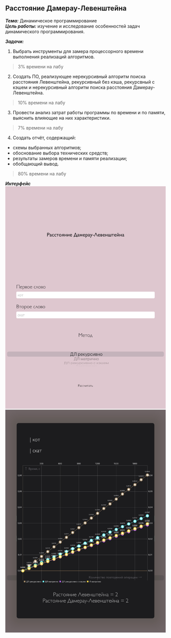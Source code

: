## Расстояние Дамерау-Левенштейна

***Тема:*** Динамическое программирование  
***Цель работы:*** изучение и исследование особенностей задач динамического программирования.

***Задачи:***
1. Выбрать инструменты для замера процессорного времени выполнения реализаций алгоритмов.
> 3% времени на лабу  
2. Создать ПО, реализующее нерекурсивный алгоритм поиска расстояния Левенштейна, рекурсивный без кэша, рекурсвный с кэшем и нерекурсивный алгоритм поиска расстояния Дамерау-Левенштейна.
> 10% времени на лабу
3. Провести анализ затрат работы программы по времени и по памяти, выяснить влияющие на них характеристики.
> 7% времени на лабу  
4. Создать отчёт, содержащий:
- схемы выбранных алгоритмов;
- обоснование выбора технических средств;
- результаты замеров времени и памяти реализации;
- обобщающий вывод.
> 80% времени на лабу  

***Интерфейс***
![Интерфейс](report/img/интерфейс.jpg)
![Результат](report/img/среднее.jpg)

